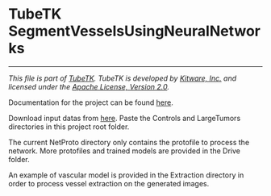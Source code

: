 TubeTK SegmentVesselsUsingNeuralNetworks
=====================================

---
*This file is part of [TubeTK](http://www.tubetk.org). TubeTK is developed by [Kitware, Inc.](http://www.kitware.com) and licensed under the [Apache License, Version 2.0](http://www.apache.org/licenses/LICENSE-2.0).*


Documentation for the project can be found [here](https://midas3.kitware.com/midas/item/321233).

Download input datas from [here](https://midas3.kitware.com/midas/folder/13699).
Paste the Controls and LargeTumors directories in this project root folder.

The current NetProto directory only contains the protofile to process the network.
More protofiles and trained models are provided in the Drive folder.

An example of vascular model is provided in the Extraction directory in order to process vessel extraction on the generated images.